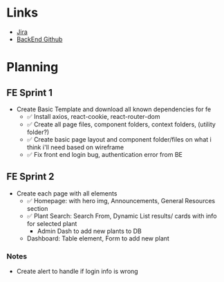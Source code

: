 # Links
- [Jira](https://gardentracker.atlassian.net/browse/CGS-8?atlOrigin=eyJpIjoiNzMwYzc5ZDdhZjc4NDdkYjhlZjhmMjhhZThmNDY1MDUiLCJwIjoiaiJ9)
- [BackEnd Github](https://github.com/Bkeefe901/CapstoneBE)






# Planning

## FE Sprint 1
- Create Basic Template and download all known dependencies for fe
    - ✅ Install axios, react-cookie, react-router-dom
    - ✅ Create all page files, component folders, context folders, (utility folder?)
    - ✅ Create basic page layout and component folder/files on what i think i'll need based on wireframe
    - ✅ Fix front end login bug, authentication error from BE



## FE Sprint 2
- Create each page with all elements
    - ✅ Homepage: with hero img, Announcements, General Resources section
    - ✅ Plant Search: Search From, Dynamic List results/ cards with info for selected plant
        - Admin Dash to add new plants to DB
    - Dashboard: Table element, Form to add new plant
    


### Notes
- Create alert to handle if login info is wrong